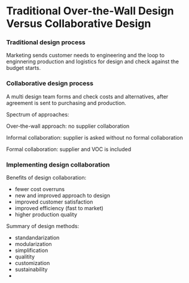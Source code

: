 # Traditional Over-the-Wall Design Versus Collaborative Design

### Traditional design process

Marketing sends customer needs to engineering and the loop to enginnering production and logistics for design and check against the budget starts.

### Collaborative design process

A multi design team forms and check costs and alternatives, after agreement is sent to purchasing and production.

Spectrum of approaches:

Over-the-wall approach: no supplier collaboration

Informal collaboration: supplier is asked without no formal collaboration

Formal collaboration: supplier and VOC is included

### Implementing design collaboration

Benefits of design collaboration:

- fewer cost overruns
- new and improved approach to design
- improved customer satisfaction
- improved efficiency (fast to market)
- higher production quality 

Summary of design methods:

- standandarization
- modularization
- simplification
- qualitity
- customization
- sustainability
- 